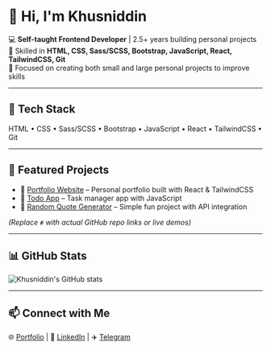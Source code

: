 # 👋 Hi, I'm Khusniddin

💻 **Self-taught Frontend Developer** | 2.5+ years building personal projects  
🚀 Skilled in **HTML, CSS, Sass/SCSS, Bootstrap, JavaScript, React, TailwindCSS, Git**  
📂 Focused on creating both small and large personal projects to improve skills  

---

## 🔧 Tech Stack
HTML • CSS • Sass/SCSS • Bootstrap • JavaScript • React • TailwindCSS • Git  

---

## 🌟 Featured Projects
- 📌 [Portfolio Website](#) – Personal portfolio built with React & TailwindCSS  
- 📌 [Todo App](#) – Task manager app with JavaScript  
- 📌 [Random Quote Generator](#) – Simple fun project with API integration  

*(Replace `#` with actual GitHub repo links or live demos)*  

---

## 📊 GitHub Stats
![Khusniddin's GitHub stats](https://github-readme-stats.vercel.app/api?username=khusniddiniskandarov&show_icons=true&theme=radical)  

---

## 📫 Connect with Me
🌐 [Portfolio](#) | 💼 [LinkedIn](#) | ✈️ [Telegram](#)
